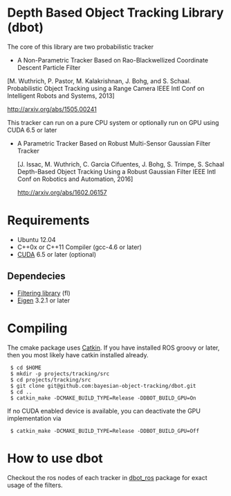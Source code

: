 # Depth Based Object Tracking Library (dbot)

The core of this library are two probabilistic tracker
 * A Non-Parametric Tracker Based on Rao-Blackwellized Coordinate Descent Particle Filter
 
  [M. Wuthrich, P. Pastor, M. Kalakrishnan, J. Bohg, and S. Schaal. Probabilistic Object Tracking using a Range Camera IEEE Intl Conf on Intelligent Robots and Systems, 2013]

  http://arxiv.org/abs/1505.00241
  
  This tracker can run on a pure CPU system or optionally run on GPU using CUDA 6.5 or later

 * A Parametric Tracker Based on Robust Multi-Sensor Gaussian Filter Tracker
 
   [J. Issac, M. Wuthrich, C. Garcia Cifuentes, J. Bohg, S. Trimpe, S. Schaal
   Depth-Based Object Tracking Using a Robust Gaussian Filter
   IEEE Intl Conf on Robotics and Automation, 2016] 

   http://arxiv.org/abs/1602.06157

# Requirements
 * Ubuntu 12.04
 * C++0x or C++11 Compiler (gcc-4.6 or later)
 * [CUDA](https://developer.nvidia.com/cuda-downloads) 6.5 or later (optional)
 
## Dependecies
 * [Filtering library](https://github.com/filtering-library/fl) (fl)
 * [Eigen](http://eigen.tuxfamily.org/) 3.2.1 or later
 
# Compiling
 The cmake package uses [Catkin](https://github.com/ros/catkin). If you have installed ROS groovy or later, then you most likely have catkin installed already.

     $ cd $HOME
     $ mkdir -p projects/tracking/src  
     $ cd projects/tracking/src
     $ git clone git@github.com:bayesian-object-tracking/dbot.git
     $ cd ..
     $ catkin_make -DCMAKE_BUILD_TYPE=Release -DDBOT_BUILD_GPU=On

If no CUDA enabled device is available, you can deactivate the GPU implementation via 

     $ catkin_make -DCMAKE_BUILD_TYPE=Release -DDBOT_BUILD_GPU=Off


# How to use dbot

Checkout the ros nodes of each tracker in [dbot_ros](https://github.com/bayesian-object-tracking/dbot_ros) package for exact usage of the filters.

 
